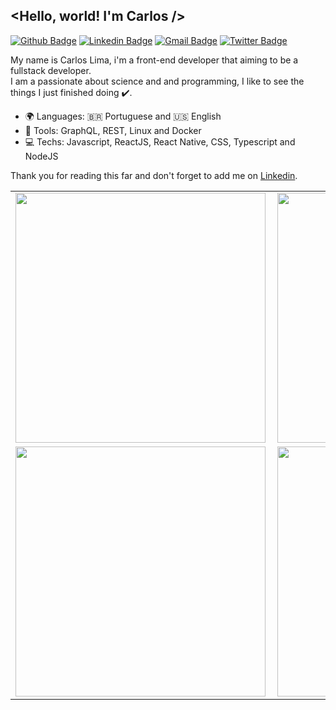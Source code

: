 ## <Hello, world! I'm Carlos />

  [![Github Badge](https://img.shields.io/badge/-Github-000?style=flat-square&logo=Github&logoColor=white&link=https://github.com/carloskvasir)][GitHub]
  [![Linkedin Badge](https://img.shields.io/badge/-Carlos%20Lima%20%28Kvasir%29-blue?style=flat-square&logo=Linkedin&logoColor=white&link=https://www.linkedin.com/in/carloskvasir)][Linkedin]
  [![Gmail Badge](https://img.shields.io/badge/-Gmail-c14438?style=flat-square&logo=Gmail&logoColor=white&link=mailto:carloskvasir@gmail.com)][Gmail] 
  [![Twitter Badge](https://img.shields.io/badge/-@carloskvasir-1ca0f1?style=flat-square&labelColor=1ca0f1&logo=twitter&logoColor=white&link=https://twitter.com/carloskvasir)][Twitter] 
  
My name is Carlos Lima, i'm a front-end developer that aiming to be a fullstack developer. 
<br/>
I am a passionate about science and and programming, I like to see the things I just finished doing :heavy_check_mark:.

 - :earth_africa: Languages: :brazil: Portuguese and :us: English
 - :wrench: Tools: GraphQL, REST, Linux and Docker
 - :computer: Techs: Javascript, ReactJS, React Native, CSS, Typescript and NodeJS
 
 Thank you for reading this far and don't forget to add me on [Linkedin].
 
<center>
<table>
  <tr>
      <td><img width="400px" align="left" src="https://github-readme-stats.vercel.app/api?username=carloskvasir&theme=algolia" /></td>
      <td><img width="400px" align="left" src="https://github-readme-stats.vercel.app/api/top-langs/?username=carloskvasir&hide=html&layout=compact&theme=algolia" /></td>
  </tr>  
    <tr>
      <td><img width="400px" align="left" src="https://github-readme-stats.vercel.app/api/pin/?username=carloskvasir&repo=Angular-Netflix&theme=algolia" /></td>
      <td><img width="400px" align="left" src="https://github-readme-stats.vercel.app/api/pin/?username=carloskvasir&repo=nlw_2-backend&theme=algolia" /></td>
  </tr>  
</table>
</center>

[Gmail]:mailto:carloskvasir@gmail.com
[Twitter]:https://twitter.com/carloskvasir
[GitHub]:https://github.com/carloskvasir
[Linkedin]: https://www.linkedin.com/in/carloskvasir
